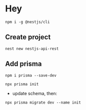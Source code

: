 # Hey

```
npm i -g @nestjs/cli
```

## Create project

```
nest new nestjs-api-rest
```

## Add prisma

```
npm i prisma --save-dev
```

```
npx prisma init
```

- update schema, then:

```
npx prisma migrate dev --name init
```
